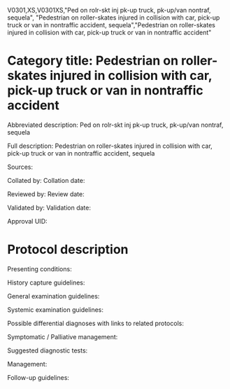 V0301,XS,V0301XS,"Ped on rolr-skt inj pk-up truck, pk-up/van nontraf, sequela", "Pedestrian on roller-skates injured in collision with car, pick-up truck or van in nontraffic accident, sequela","Pedestrian on roller-skates injured in collision with car, pick-up truck or van in nontraffic accident"
# Category title: Pedestrian on roller-skates injured in collision with car, pick-up truck or van in nontraffic accident

Abbreviated description: Ped on rolr-skt inj pk-up truck, pk-up/van nontraf, sequela

Full description: Pedestrian on roller-skates injured in collision with car, pick-up truck or van in nontraffic accident, sequela

Sources:

Collated by:
Collation date:

Reviewed by:
Review date:

Validated by:
Validation date:

Approval UID:

# Protocol description

Presenting conditions:

History capture guidelines:

General examination guidelines:

Systemic examination guidelines:

Possible differential diagnoses with links to related protocols:

Symptomatic / Palliative management:

Suggested diagnostic tests:

Management:

Follow-up guidelines:
